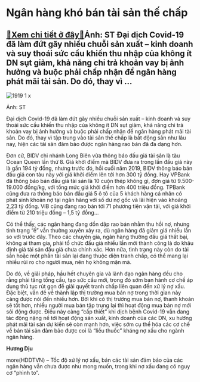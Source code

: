 Ngân hàng khó bán tài sản thế chấp
==================================

[:gift:Xem chi tiết ở đây:gift:](https://hddtvn.com/ngan-hang-kho-ban-tai-san-the-chap/)Ảnh: ST Đại dịch Covid-19 đã làm đứt gãy nhiều chuỗi sản xuất – kinh doanh và suy thoái sức cầu khiến thu nhập của không ít DN sụt giảm, khả năng chi trả khoản vay bị ảnh hưởng và buộc phải chấp nhận để ngân hàng phát mãi tài sản. Do đó, thay vì …
-------------------------------------------------------------------------------------------------------------------------------------------------------------------------------------------------------------------------------------------------------





![1919 1 x](https://hddtvn.com/wp-content/uploads/2021/01/1919_1-_x.jpg "undefined")


Ảnh: ST



Đại dịch Covid-19 đã làm đứt gãy nhiều chuỗi sản xuất – kinh doanh và suy thoái sức cầu khiến thu nhập của không ít DN sụt giảm, khả năng chi trả khoản vay bị ảnh hưởng và buộc phải chấp nhận để ngân hàng phát mãi tài sản. Do đó, thay vì tập trung vào tài sản thế chấp là bất động sản như lâu nay, hiện các tài sản đảm bảo được ngân hàng rao bán đã đa dạng hơn.


Đơn cử, BIDV chi nhánh Long Biên vừa thông báo đấu giá tài sản là tàu Ocean Queen lần thứ 8. Giá khởi điểm mà BIDV đưa ra trong lần đấu giá này là gần 194 tỷ đồng, nhưng trước đó, hồi cuối năm 2019, BIDV thông báo bán đấu giá con tàu này với giá khởi điểm lên tới hơn 300 tỷ đồng. Hay VPBank đã thông báo bán đấu giá tài sản là 10 cuộn thép không gỉ, đơn giá từ 9.500-19.000 đồng/kg, với tổng mức giá khởi điểm hơn 400 triệu đồng. TPBank cũng đưa ra thông báo bán đấu giá 5 ô tô của 5 khách hàng cá nhân có phát sinh khoản nợ tại ngân hàng với số dư nợ gốc và lãi hiện vào khoảng 2,23 tỷ đồng. VIB cũng đang rao bán tới 71 phương tiện vận tải, với giá khởi điểm từ 210 triệu đồng – 1,5 tỷ đồng…


Có thể thấy, các ngân hàng đang dồn dập rao bán nhằm thu hồi nợ, nhưng tình trạng “ế” vẫn thường xuyên xảy ra, dù ngân hàng đã giảm giá nhiều lần so với trước đây. Theo các chuyên gia, ngân hàng thường đấu giá thất bại, không ai tham gia, phải tổ chức đấu giá nhiều lần mới thành công là do khâu định giá tài sản đấu giá chưa chính xác. Hơn nữa, tình trạng này còn do tài sản hoặc một phần tài sản lại đang thuộc diện tranh chấp, có thể mang lại nhiều rủi ro cho người mua, nên họ không mặn mà.


Do đó, về giải pháp, hầu hết chuyên gia và lãnh đạo ngân hàng đều cho rằng phải tăng tổng cầu, tạo sức cầu mới, trong đó sớm ban hành cơ chế áp dụng thủ tục rút gọn để giải quyết tranh chấp liên quan đến xử lý nợ xấu. Đặc biệt, vấn đề về thành lập thị trường mua bán nợ trong thời gian này càng được nói đến nhiều hơn. Bởi khi có thị trường mua bán nợ, thanh khoản sẽ tốt hơn, nhiều người mua bán tập trung lại thì hoạt động mua bán nợ mới sôi động được. Điều này càng “cấp thiết” khi dịch bệnh Covid-19 vẫn đang tác động nặng nề tới hoạt động sản xuất, kinh doanh của các DN, xu hướng phát mãi tài sản dự kiến sẽ còn mạnh hơn, việc sớm cụ thể hóa các cơ chế về bán tài sản đảm bảo được coi là “liều thuốc” kháng nợ xấu cho ngành ngân hàng.




**Hương Dịu**



more(HDDTVN) – Tốc độ xử lý nợ xấu, bán các tài sản đảm bảo của các ngân hàng vẫn chưa được như mong muốn, trong khi nợ xấu đang có nguy cơ “phình to”.

